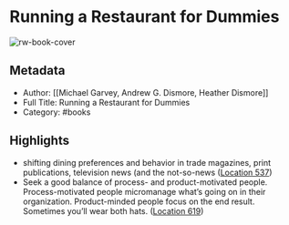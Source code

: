 # Running a Restaurant for Dummies

![rw-book-cover](https://images-na.ssl-images-amazon.com/images/I/51uYnvmapEL._SL200_.jpg)

## Metadata
- Author: [[Michael Garvey, Andrew G. Dismore, Heather Dismore]]
- Full Title: Running a Restaurant for Dummies
- Category: #books

## Highlights
- shifting dining preferences and behavior in trade magazines, print publications, television news (and the not-so-news ([Location 537](https://readwise.io/to_kindle?action=open&asin=B005N8EYRY&location=537))
- Seek a good balance of process- and product-motivated people. Process-motivated people micromanage what’s going on in their organization. Product-minded people focus on the end result. Sometimes you’ll wear both hats. ([Location 619](https://readwise.io/to_kindle?action=open&asin=B005N8EYRY&location=619))
